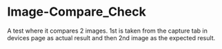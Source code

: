 # Image-Compare_Check
 A test where it compares 2 images. 1st is taken from the capture tab in devices page as actual result and then 2nd image as the expected result.
